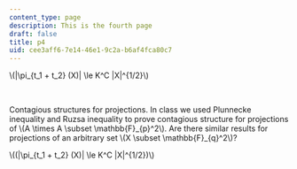 ```yaml
---
content_type: page
description: This is the fourth page
draft: false
title: p4
uid: cee3aff6-7e14-46e1-9c2a-b6af4fca80c7
---
```

\\(|\\pi\_{t\_1 + t\_2} (X)| \\le K^C |X|^{1/2}\\)

 

Contagious structures for projections. In class we used Plunnecke inequality and Ruzsa inequality to prove contagious structure for projections of \\(A \\times A \\subset \\mathbb{F}\_{p}^2\\). Are there similar results for projections of an arbitrary set \\(X \\subset \\mathbb{F}\_{q}^2\\)?  

\\((|\\pi\_{t\_1 + t\_2} (X)| \\le K^C |X|^{1/2})\\)